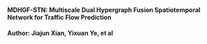 #### MDHGF-STN: Multiscale Dual Hypergraph Fusion Spatiotemporal Network for Traffic Flow Prediction
#### Author: Jiajun Xian, Yixuan Ye, et al
